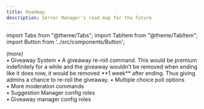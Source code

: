 ```yaml
---
title: Roadmap
description: Server Manager's road map for the future
---
```


import Tabs from "@theme/Tabs";
import TabItem from "@theme/TabItem";
import Button from '../src/components/Button';

<Tabs>
  <TabItem value="roadmap-completed" label="✅ Completed">
    <em>(more)</em>
    <br/>
    • Giveaway System
  </TabItem>
  <TabItem value="roadmap-planned" label="📃 Planned (soon)">
    • A giveaway re-roll command. This would be premium indefinitely for a while and the giveaway wouldn't be removed when ending like it does now, it would be removed **1 week** after ending. Thus giving admins a chance to re-roll the giveaway.
  </TabItem>
  <TabItem value="roadmap-coming-soon" label="📮 Coming Soon" default>
    • Multiple choice poll options
    <br/>
    • More moderation commands
    <br/>
    • Suggestion Manager config roles
    <br/>
    • Giveaway manager config roles
  </TabItem>
</Tabs>
